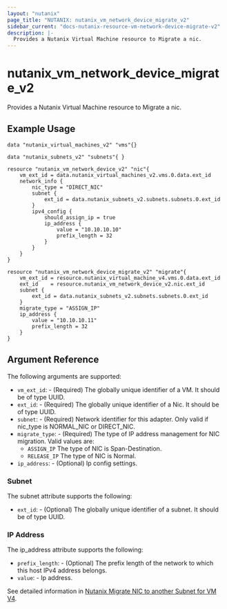 ```yaml
---
layout: "nutanix"
page_title: "NUTANIX: nutanix_vm_network_device_migrate_v2"
sidebar_current: "docs-nutanix-resource-vm-network-device-migrate-v2"
description: |-
  Provides a Nutanix Virtual Machine resource to Migrate a nic.
---
```


# nutanix_vm_network_device_migrate_v2

Provides a Nutanix Virtual Machine resource to Migrate a nic.

## Example Usage

```hcl
data "nutanix_virtual_machines_v2" "vms"{}

data "nutanix_subnets_v2" "subnets"{ }

resource "nutanix_vm_network_device_v2" "nic"{
    vm_ext_id = data.nutanix_virtual_machines_v2.vms.0.data.ext_id
    network_info {
        nic_type = "DIRECT_NIC"
        subnet {
            ext_id = data.nutanix_subnets_v2.subnets.subnets.0.ext_id
        }
        ipv4_config {
            should_assign_ip = true
            ip_address {
                value = "10.10.10.10"
                prefix_length = 32
            }
        }
    }
}

resource "nutanix_vm_network_device_migrate_v2" "migrate"{
    vm_ext_id = resource.nutanix_virtual_machine_v4.vms.0.data.ext_id
    ext_id    = resource.nutanix_vm_network_device_v2.nic.ext_id
    subnet {
        ext_id = data.nutanix_subnets_v2.subnets.subnets.0.ext_id
    }
    migrate_type = "ASSIGN_IP"
    ip_address {
        value = "10.10.10.11"
        prefix_length = 32
    }
}

```

## Argument Reference

The following arguments are supported:

* `vm_ext_id`: - (Required) The globally unique identifier of a VM. It should be of type UUID.
* `ext_id`: - (Required) The globally unique identifier of a Nic. It should be of type UUID.
* `subnet`: - (Required) Network identifier for this adapter. Only valid if nic_type is NORMAL_NIC or DIRECT_NIC.
* `migrate_type`: - (Required) The type of IP address management for NIC migration.
  Valid values are:
    - `ASSIGN_IP` The type of NIC is Span-Destination.
    - `RELEASE_IP` The type of NIC is Normal.
* `ip_address`: - (Optional) Ip config settings.

### Subnet

The subnet attribute supports the following:

* `ext_id`: - (Optional) The globally unique identifier of a subnet. It should be of type UUID.

### IP Address

The ip_address attribute supports the following:

* `prefix_length`: - (Optional) The prefix length of the network to which this host IPv4 address belongs.
* `value`: - Ip address.

See detailed information in [Nutanix Migrate NIC to another Subnet for VM V4](https://developers.nutanix.com/api-reference?namespace=vmm&version=v4.0#tag/Vm/operation/migrateNicById).
